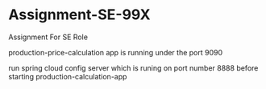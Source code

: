 # Assignment-SE-99X
Assignment For SE Role

production-price-calculation app is running under the port 9090

run spring cloud config server  which is runing on port number 8888 before starting production-calculation-app
